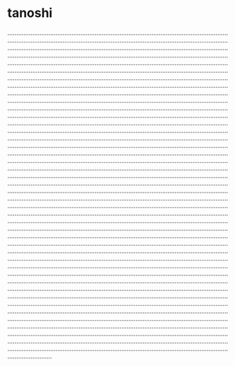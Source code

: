 # tanoshi
.............................................................................................................................................................................................................................................................................................................................................................................................................................................................................................................................................................................................................................................................................................................................................................................................................................................................................................................................................................................................................................................................................................................................................................................................................................................................................................................................................................................................................................................................................................................................................................................................................................................................................................................................................................................................................................................................................................................................................................................................................................................................................................................................................................................................................................................................................................................................................................................................................................................................................................................................................................................................................................................................................................................................................................................................................................................................................................................................................................................................................................................................................................................................................................................................................................................................................................................................................................................................................................................................................................................................................................................................................................................................................................................................................................................................................................................................................................................................................................................................................................................................................................................................................................................................................................................................................................................................................................................................................................................................................................................................................................................................................................................................................................................................................................................................................................................................................................................................................................................................................................................................................................................................................................................................................................................................................................................................................................................................................................................................................................................................................................................